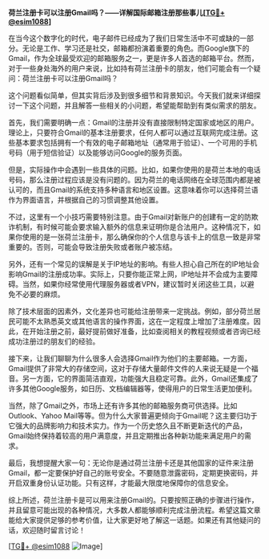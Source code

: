 **荷兰注册卡可以注册Gmail吗？——详解国际邮箱注册那些事儿[[TG💪+ @esim1088](https://t.me/s/esim1088)]**

在当今这个数字化的时代，电子邮件已经成为了我们日常生活中不可或缺的一部分。无论是工作、学习还是社交，邮箱都扮演着重要的角色。而Google旗下的Gmail，作为全球最受欢迎的邮箱服务之一，更是许多人首选的邮箱平台。然而，对于一些身处海外的用户来说，比如持有荷兰注册卡的朋友，他们可能会有一个疑问：荷兰注册卡可以注册Gmail吗？

这个问题看似简单，但其实背后涉及到很多细节和背景知识。今天我们就来详细探讨一下这个问题，并且解答一些相关的小问题，希望能帮助到有类似需求的朋友。

首先，我们需要明确一点：Gmail的注册并没有直接限制特定国家或地区的用户。理论上，只要符合Gmail的基本注册要求，任何人都可以通过互联网完成注册。这些基本要求包括拥有一个有效的电子邮箱地址（通常用于验证）、一个可用的手机号码（用于短信验证）以及能够访问Google的服务页面。

但是，实际操作中会遇到一些具体的问题。比如，如果你使用的是荷兰本地的电话号码，那么注册过程应该是没有问题的。因为荷兰的电话网络在全球范围内都是被认可的，而且Gmail的系统支持多种语言和地区设置。这意味着你可以选择荷兰语作为界面语言，并根据自己的习惯调整其他设置。

不过，这里有一个小技巧需要特别注意。由于Gmail对新账户的创建有一定的防欺诈机制，有时候可能会要求输入额外的信息来证明你是合法用户。这种情况下，如果你使用的是一张荷兰注册卡，那么确保你的个人信息与该卡上的信息一致是非常重要的。否则，可能会导致注册失败或者账户被冻结。

另外，还有一个常见的误解是关于IP地址的影响。有些人担心自己所在的IP地址会影响Gmail的注册成功率。实际上，只要你能正常上网，IP地址并不会成为主要障碍。当然，如果你经常使用代理服务器或者VPN，建议暂时关闭这些工具，以避免不必要的麻烦。

除了技术层面的因素外，文化差异也可能给注册带来一定挑战。例如，部分荷兰居民可能不太熟悉英文或其他语言的操作界面，这在一定程度上增加了注册难度。因此，在开始注册之前，最好提前做好准备，比如查阅相关的教程视频或者咨询已经成功注册过的朋友们的经验。

接下来，让我们聊聊为什么很多人会选择Gmail作为他们的主要邮箱。一方面，Gmail提供了非常大的存储空间，这对于存储大量邮件文件的人来说无疑是一个福音。另一方面，它的界面简洁直观，功能强大且稳定可靠。此外，Gmail还集成了许多其他Google服务，如日历、文档编辑器等，使得用户的日常生活更加便利。

当然，除了Gmail之外，市场上还有许多其他的邮箱服务商可供选择。比如Outlook、Yahoo Mail等等。但为什么大家普遍更倾向于Gmail呢？这主要归功于它强大的品牌影响力和技术实力。作为一个历史悠久且不断更新迭代的产品，Gmail始终保持着较高的用户满意度，并且定期推出各种新功能来满足用户的需求。

最后，我想提醒大家一句：无论你是通过荷兰注册卡还是其他国家的证件来注册Gmail，都一定要保护好自己的账号安全。不要随意泄露密码，定期更换密码，并开启双重身份认证功能。只有这样，才能最大限度地保障你的信息安全。

综上所述，荷兰注册卡是可以用来注册Gmail的。只要按照正确的步骤进行操作，并且留意可能出现的各种情况，大多数人都能够顺利完成注册流程。希望这篇文章能给大家提供足够的参考价值，让大家更好地了解这一话题。如果还有其他疑问的话，欢迎随时留言讨论！

[[TG💪+ @esim1088](https://t.me/s/esim1088) ![Image](https://i.postimg.cc/4NQfJmqS/Snipaste-2025-05-13-00-14-12.png)]